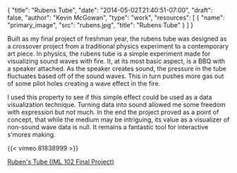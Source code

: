 {
	"title": "Rubens Tube",
	"date": "2014-05-02T21:40:51-07:00",
	"draft": false,
	"author": "Kevin McGowan",
	"type": "work",
	"resources": [
		{
			"name": "primary_image",
			"src": "rubens.jpg",
			"title": "Rubens Tube"
		}
	]
}

Built as my final project of freshman year, the rubens tube was designed as a crossover project from a traditional physics experiment to a contemporary art piece. In physics, the rubens tube is a simple experiment made for visualizing sound waves with fire. It, at its most basic aspect, is a BBQ with a speaker attached. As the speaker creates sound, the pressure in the tube fluctuates based off of the sound waves. This in turn pushes more gas out of some pilot holes creating a wave effect in the fire.

I used this property to see if this simple effect could be used as a data visualization technique. Turning data into sound allowed me some freedom with expression but not much. In the end the project proved as a point of concept, that while the medium may be intriguing, its value as a visualizer of non-sound wave data is null. It remains a fantastic tool for interactive s'mores making.

{{< vimeo 81838999 >}}

[Ruben's Tube (IML 102 Final Project)](https://vimeo.com/81838999)
